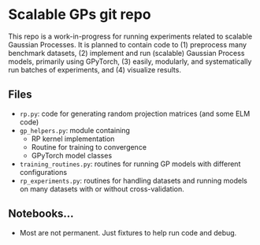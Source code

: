 # Scalable GPs git repo

This repo is a work-in-progress for running experiments related to scalable Gaussian Processes. It is planned to contain code to (1) preprocess many benchmark datasets, (2) implement and run (scalable) Gaussian Process models, primarily using GPyTorch, (3) easily, modularly, and systematically run batches of experiments, and (4) visualize results.

## Files

* `rp.py`: code for generating random projection matrices (and some ELM code)
* `gp_helpers.py`: module containing
    * RP kernel implementation
    * Routine for training to convergence
    * GPyTorch model classes
* `training_routines.py`: routines for running GP models with different configurations
* `rp_experiments.py`: routines for handling datasets and running models on many datasets with or without cross-validation.


## Notebooks...

* Most are not permanent. Just fixtures to help run code and debug.
